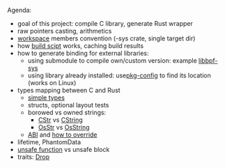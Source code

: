 Agenda:
- goal of this project: compile C library, generate Rust wrapper
- raw pointers casting, arithmetics
- [workspace](Cargo.toml) members convention (-sys crate, single target dir)
- how [build scipt](pingpong-sys/build.rs) works, caching build results
- how to generate binding for external libraries:
  - using submodule to compile own/custom version: example [libbpf-sys](https://github.com/libbpf/libbpf-sys/tree/master)
  - using library already installed: use[pkg-config](https://crates.io/crates/pkg-config) to find its location (works on Linux)
- types mapping between C and Rust
  - [simple types](https://doc.rust-lang.org/core/ffi/index.html)
  - structs, optional layout tests
  - borowed vs owned strings:
    - [CStr](https://doc.rust-lang.org/std/ffi/struct.CStr.html) vs [CString](https://doc.rust-lang.org/std/ffi/struct.CString.html)
    - [OsStr](https://doc.rust-lang.org/std/ffi/struct.OsStr.html) vs [OsString](https://doc.rust-lang.org/std/ffi/struct.OsString.html)
  - [ABI](https://doc.rust-lang.org/nomicon/ffi.html#foreign-calling-conventions) and [how to override](https://docs.rs/bindgen/latest/bindgen/struct.Builder.html#method.override_abi)
- lifetime, PhantomData
- [unsafe function](https://doc.rust-lang.org/std/primitive.pointer.html#method.as_ref) vs unsafe block
- traits: [Drop](https://doc.rust-lang.org/std/ops/trait.Drop.html)